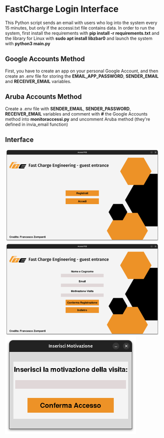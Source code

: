 # FastCharge Login Interface
This Python script sends an email with users who log into the system every 15 minutes, but only if the accessi.txt file contains data.
In order to run the system, first install the requirements with **pip install -r requirements.txt** and the library for Linux with **sudo apt install libzbar0** and launch the system with **python3 main.py**


## Google Accounts Method
First, you have to create an app on your personal Google Account, and then create an .env file for storing the **EMAIL_APP_PASSWORD**, **SENDER_EMAIL** and **RECEIVER_EMAIL** variables.

## Aruba Accounts Method
Create a .env file with **SENDER_EMAIL**, **SENDER_PASSWORD**, **RECEIVER_EMAIL** variables and comment with **#** the Google Accounts method into **monitoraccessi.py** and uncomment Aruba method (they're defined in invia_email function)

## Interface
![Menu Principale](resources/images/menuprincipale.png)
![Registrati](resources/images/registrati.png)
![Motivazione Visita Login](resources/images/motivazionevisitalogin.png)